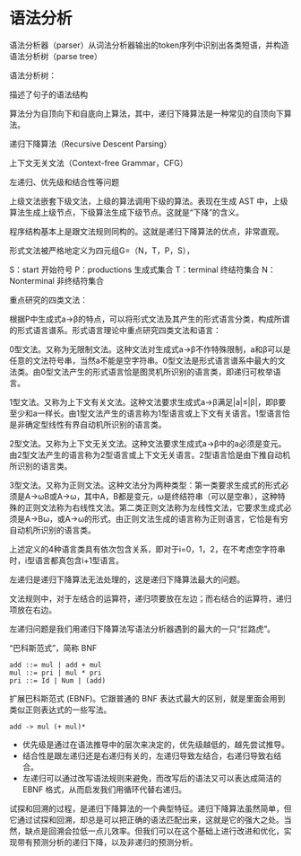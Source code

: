 # 语法分析

语法分析器（parser）从词法分析器输出的token序列中识别出各类短语，并构造语法分析树（parse tree）

语法分析树：

描述了句子的语法结构

算法分为自顶向下和自底向上算法，其中，递归下降算法是一种常见的自顶向下算法。

递归下降算法（Recursive Descent Parsing）

上下文无关文法（Context-free Grammar，CFG）

左递归、优先级和结合性等问题

上级文法嵌套下级文法，上级的算法调用下级的算法。表现在生成 AST 中，上级算法生成上级节点，下级算法生成下级节点。这就是“下降”的含义。

程序结构基本上是跟文法规则同构的。这就是递归下降算法的优点，非常直观。

形式文法被严格地定义为四元组G=（N，T，P，S），

S：start 开始符号
P：productions 生成式集合
T：terminal 终结符集合
N：Nonterminal 非终结符集合

重点研究的四类文法：

根据P中生成式a→β的特点，可以将形式文法及其产生的形式语言分类，构成所谓的形式语言谱系。形式语言理论中重点研究四类文法和语言：

0型文法。又称为无限制文法。这种文法对生成式a→β不作特殊限制，a和β可以是任意的文法符号串，当然a不能是空字符串。0型文法是形式语言谱系中最大的文法类。由0型文法产生的形式语言恰是图灵机所识别的语言类，即递归可枚举语言。

1型文法。又称为上下文有关文法。这种文法要求生成式a→β满足|a|≤|β|，即β要至少和a一样长。由1型文法产生的语言称为1型语言或上下文有关语言。1型语言恰是非确定型线性有界自动机所识别的语言类。

2型文法。又称为上下文无关文法。这种文法要求生成式a→β中的a必须是变元。由2型文法产生的语言称为2型语言或上下文无关语言。2型语言恰是由下推自动机所识别的语言类。

3型文法。又称为正则文法。这种文法分为两种类型：第一类要求生成式的形式必须是A→ωB或A→ω，其中A，B都是变元，ω是终结符串（可以是空串），这种特殊的正则文法称为右线性文法。第二类正则文法称为左线性文法，它要求生成式必须是A→Bω，或A→ω的形式。由正则文法生成的语言称为正则语言，它恰是有穷自动机所识别的语言类。

上述定义的4种语言类具有依次包含关系，即对于i=0，1，2，在不考虑空字符串时，i型语言都真包含i+1型语言。

左递归是递归下降算法无法处理的，这是递归下降算法最大的问题。

文法规则中，对于左结合的运算符，递归项要放在左边；而右结合的运算符，递归项放在右边。

左递归问题是我们用递归下降算法写语法分析器遇到的最大的一只“拦路虎”。

“巴科斯范式”，简称 BNF

```bnf
add ::= mul | add + mul
mul ::= pri | mul * pri
pri ::= Id | Num | (add)
```

扩展巴科斯范式 (EBNF)。它跟普通的 BNF 表达式最大的区别，就是里面会用到类似正则表达式的一些写法。

```ebnf
add -> mul (+ mul)*
```

- 优先级是通过在语法推导中的层次来决定的，优先级越低的，越先尝试推导。
- 结合性是跟左递归还是右递归有关的，左递归导致左结合，右递归导致右结合。
- 左递归可以通过改写语法规则来避免，而改写后的语法又可以表达成简洁的 EBNF 格式，从而启发我们用循环代替右递归。

试探和回溯的过程，是递归下降算法的一个典型特征。递归下降算法虽然简单，但它通过试探和回溯，却总是可以把正确的语法匹配出来，这就是它的强大之处。当然，缺点是回溯会拉低一点儿效率。但我们可以在这个基础上进行改进和优化，实现带有预测分析的递归下降，以及非递归的预测分析。
